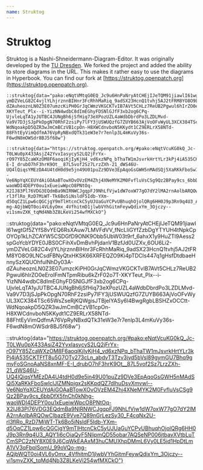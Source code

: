 ```yaml
---
name: Struktog
---
```


# Struktog

Struktog is a Nashi-Shneidermann-Diagram-Editor. It was originally
developed by the [TU
Dresden](https://gitlab.com/ddi-tu-dresden/cs-school-tools/struktog). We
forked the project and added the ability to store diagrams in the URL.
This makes it rather easy to use the diagrams in Hyperbook. You can find our fork at [https://struktog.openpatch.org](https://struktog.openpatch.org).

```
::struktog{data="pako:eNqtVMtqG0EQ_Jc9u6HnPaNryAtCHEjIJeTQM91jiawlI61wgtGf5ZYfS8vYEQ6RsXAuw7LMVFdVV_fNcLliGYfZzbDgYTYUH4tNpkCpOYOp1kLhZCAYW5CSDGfD9ONK9Obb5UbW03t9rf_6ahxX1y9HuZTl9Aess2spGoYcbYDYE0JBS0CFihXvDmBvhPjdanV1BzfJd0UZXv_6OU6Li2-ymDZVeLG82C4vjlYLhjrznnBIHnr3FcRhhMaRiq_9adSX23HcnQ1tvhj5AJ2tFRM8YO8O9LNCsdFBNyQtxHKSK66XRFEQZO9Ki4pTDCls447q1gHsfDtdbaeHnnySzXQUOhfulNhDy03A-dZAuheoznLN0Z3E07umzcKiPH0GrJqCWmzVKGCKTvIB7AVt5CHLz7ReUB2Pgwul6hIrZO0eEroIFmNTpmRibu6kZrF02o7T-XKYTeut_Plx--i-YizNN4wdbC8dImEGhyFDSNlGJfF3xb2og6CPq-UjvleLqTA1yJUTBC4JUNgBh6jSfHiq73eXPozUZL4aWdbDbrdPo3LZDLMvd-Va9V7D3jSJpPkOpgN70RhF2zsiPy7lFY3jUSWUQzfG7ZUYB663AjVoOFvWyUL3XCX384TSc65WsZseRjKQWgisJTBjeIYASy6l4BwgRgbLBSHZxOCCtt-WdNqoakpD5QZR3wJmCmBCzVB1cpOn-H8XWCdnvboN5KKydt1CZ9ERLrX58NTd-88FhtEyVimQdfmA76VpRyNBxdQTk31eW3e7r7enlp3L4mKuVy36s-F6wdN8mOWSdr8BJ5f68w"}

::struktog{data="https://struktog.openpatch.org/#pako:eNqtVcuKG0kQ_Jc-T0LWu0pX433AsjZ42YvxIasycyS2LQ2jFrYx-rO97Y85ZcaWXzOM8F6aoqiKjIyKjH4_vd6xzNPq_bThaTW1mJsvrkHrtYLr3kPj4iA535CKTFfT8u5G7OTv273cLn_abdvT3Tzv3jyd5bVsl89gymGU7Bhq9gmyFoSGnoAaNS8xnMF-E-I_drubO7hF3hrK9Ot__87L5vof2Sz7LrzZXh-21_dWS46U-UQ4lQiqsYMEzDA4U4tdH0d9e5jn49U01puZz9DVe3EpAqoGsGWH5nMAdSQj5XaRKkFboSwIclJlZMNpjgx2sKKpdQZ7dlhuDsvXmvwl--Ve6NpYqXCEUYdAiGOAaBTowXOvOVzEM4Zhj4XNeMYK2M0FvfluVsCSg9Qz2BPay9cs_6bbDfX5fnCh0kNhg-waoWDI4DEPY0ou1xEueiwWpcO8PNtOq-X2IJ83Pl76VDG3EQdmBa9NIRNWCJgqpFJ9NhLfVjw1dW7oxW77gO7dY2lMA2rnAolbARQOwClbazE9Vve7Q89nGrLezSy30_F4cqNx2U-rl3flRo_RzD7MiWT-Tk6Bo5iNsldF5Idb-YXm-d5OqCZ1Lpw6cQGCjgY9mTlHtcnCkC5yUJUaGuYCPvUBhuqhOjolQRg6HH0J9p3Rn9q4U3_AQY1i6cOiaQyF5NlipmQD55obar7AQSeNP006itbavXVtbLuTCmSPC2zNY8X0E9J6CqWkEAAxM3huCMUXhpDMmL6Vy0LE5id1HpDtLmA1VV3qFbplSomU_99oVQo-mg-AQjbWQT0oi4VL6yOmx_4VfhitmD1jlwbVYhGitmFeywQdixYm_3Ojczy--vi1smvZXK_tqMd4Nb3Z8LKeVi254wfMXCkO"}
```

::struktog{data="pako:eNqtVMtqG0EQ_Jc9u6HnPaNryAtCHEjIJeTQM91jiawlI61wgtGf5ZYfS8vYEQ6RsXAuw7LMVFdVV_fNcLliGYfZzbDgYTYUH4tNpkCpOYOp1kLhZCAYW5CSDGfD9ONK9Obb5UbW03t9rf_6ahxX1y9HuZTl9Aess2spGoYcbYDYE0JBS0CFihXvDmBvhPjdanV1BzfJd0UZXv_6OU6Li2-ymDZVeLG82C4vjlYLhjrznnBIHnr3FcRhhMaRiq_9adSX23HcnQ1tvhj5AJ2tFRM8YO8O9LNCsdFBNyQtxHKSK66XRFEQZO9Ki4pTDCls447q1gHsfDtdbaeHnnySzXQUOhfulNhDy03A-dZAuheoznLN0Z3E07umzcKiPH0GrJqCWmzVKGCKTvIB7AVt5CHLz7ReUB2Pgwul6hIrZO0eEroIFmNTpmRibu6kZrF02o7T-XKYTeut_Plx--i-YizNN4wdbC8dImEGhyFDSNlGJfF3xb2og6CPq-UjvleLqTA1yJUTBC4JUNgBh6jSfHiq73eXPozUZL4aWdbDbrdPo3LZDLMvd-Va9V7D3jSJpPkOpgN70RhF2zsiPy7lFY3jUSWUQzfG7ZUYB663AjVoOFvWyUL3XCX384TSc65WsZseRjKQWgisJTBjeIYASy6l4BwgRgbLBSHZxOCCtt-WdNqoakpD5QZR3wJmCmBCzVB1cpOn-H8XWCdnvboN5KKydt1CZ9ERLrX58NTd-88FhtEyVimQdfmA76VpRyNBxdQTk31eW3e7r7enlp3L4mKuVy36s-F6wdN8mOWSdr8BJ5f68w"}

::struktog{data="https://struktog.openpatch.org/#pako:eNqtVcuKG0kQ_Jc-T0LWu0pX433AsjZ42YvxIasycyS2LQ2jFrYx-rO97Y85ZcaWXzOM8F6aoqiKjIyKjH4_vd6xzNPq_bThaTW1mJsvrkHrtYLr3kPj4iA535CKTFfT8u5G7OTv273cLn_abdvT3Tzv3jyd5bVsl89gymGU7Bhq9gmyFoSGnoAaNS8xnMF-E-I_drubO7hF3hrK9Ot__87L5vof2Sz7LrzZXh-21_dWS46U-UQ4lQiqsYMEzDA4U4tdH0d9e5jn49U01puZz9DVe3EpAqoGsGWH5nMAdSQj5XaRKkFboSwIclJlZMNpjgx2sKKpdQZ7dlhuDsvXmvwl--Ve6NpYqXCEUYdAiGOAaBTowXOvOVzEM4Zhj4XNeMYK2M0FvfluVsCSg9Qz2BPay9cs_6bbDfX5fnCh0kNhg-waoWDI4DEPY0ou1xEueiwWpcO8PNtOq-X2IJ83Pl76VDG3EQdmBa9NIRNWCJgqpFJ9NhLfVjw1dW7oxW77gO7dY2lMA2rnAolbARQOwClbazE9Vve7Q89nGrLezSy30_F4cqNx2U-rl3flRo_RzD7MiWT-Tk6Bo5iNsldF5Idb-YXm-d5OqCZ1Lpw6cQGCjgY9mTlHtcnCkC5yUJUaGuYCPvUBhuqhOjolQRg6HH0J9p3Rn9q4U3_AQY1i6cOiaQyF5NlipmQD55obar7AQSeNP006itbavXVtbLuTCmSPC2zNY8X0E9J6CqWkEAAxM3huCMUXhpDMmL6Vy0LE5id1HpDtLmA1VV3qFbplSomU_99oVQo-mg-AQjbWQT0oi4VL6yOmx_4VfhitmD1jlwbVYhGitmFeywQdixYm_3Ojczy--vi1smvZXK_tqMd4Nb3Z8LKeVi254wfMXCkO"}

